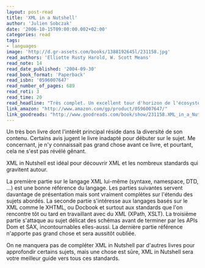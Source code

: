 ```yaml
---
layout: post-read
title: 'XML in a Nutshell'
author: 'Julien Sobczak'
date: '2006-10-15T09:00:00.002+02:00'
categories: read
tags:
- languages
image: 'http://d.gr-assets.com/books/1388192645l/231158.jpg'
read_authors: 'Elliotte Rusty Harold, W. Scott Means'
read_note: 14
read_date_published: '2004-09-30'
read_book_format: 'Paperback'
read_isbn: '0596007647'
read_number_of_pages: 689
read_roti: 3
read_time: 20
read_headline: "Très complet. Un excellent tour d'horizon de l'écosystème XML."
link_amazon: "http://www.amazon.com/gp/product/0596007647/"
link_goodreads: "http://www.goodreads.com/book/show/231158.XML_in_a_Nutshell"
---
```



Un très bon livre dont l'intérêt principal réside dans la diversité de son contenu. Certains avis jugent le livre inadapté pour débuter sur le sujet. Me concernant, je n'y connaissait pas grand chose avant ce livre, et pourtant, cela ne s'est pas révélé gênant.

XML in Nutshell est idéal pour découvrir XML et les nombreux standards qui gravitent autour.

La première partie sur le langage XML lui-même (syntaxe, namespace, DTD, ...) est une bonne référence du langage. Les parties suivantes servent davantage de présentation mais sont vraiment complètes sur l'étendu des sujets abordés. La seconde partie s'intéresse aux langages basés sur le XML comme le XHTML, ou Docbook et surtout aux standards que l'on rencontre tôt ou tard en travaillant avec du XML (XPath, XSLT). La troisième partie s'attaque au sujet délicat des schémas avant de terminer par les APIs Dom et SAX, incontournables elles-aussi. La dernière partie référence n'apporte pas grand chose et sera aussitôt oubliée.

On ne manquera pas de compléter XML in Nutshell par d'autres livres pour approfondir certains sujets, mais une chose est sûre, XML in Nutshell sera votre meilleur guide vers tous ces standards.

